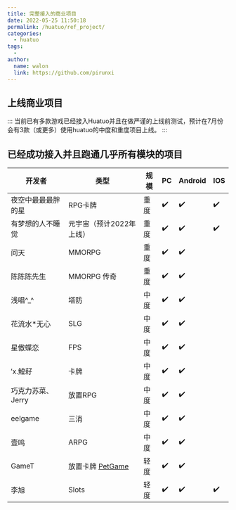 ```yaml
---
title: 完整接入的商业项目
date: 2022-05-25 11:50:18
permalink: /huatuo/ref_project/
categories:
  - huatuo
tags:
  - 
author: 
  name: walon
  link: https://github.com/pirunxi
---
```


## 上线商业项目

:::
当前已有多款游戏已经接入Huatuo并且在做严谨的上线前测试，预计在7月份会有3款（或更多）使用huatuo的中度和重度项目上线。
:::

## 已经成功接入并且跑通几乎所有模块的项目

| 开发者| 类型 |规模 | PC | Android | IOS|
| - |-|-| - | - | - |
|夜空中最最最胖的星| RPG卡牌| 重度 | :heavy_check_mark: | :heavy_check_mark: | :heavy_check_mark: |
|有梦想的人不睡觉| 元宇宙（预计2022年上线）| 重度| :heavy_check_mark: | :heavy_check_mark:| :heavy_check_mark: |
|问天 |MMORPG| 重度 | :heavy_check_mark: | :heavy_check_mark: |  |
|陈陈陈先生|MMORPG 传奇| 重度 | :heavy_check_mark: | :heavy_check_mark: |  |
|浅唱^_^| 塔防 | 中度 | :heavy_check_mark: | :heavy_check_mark: | |
| 花流水*无心 | SLG |中度| :heavy_check_mark: | :heavy_check_mark: | |
|星傲蝶恋| FPS | 中度 | :heavy_check_mark: | :heavy_check_mark: ||
|′х.鰉耔| 卡牌 | 中度 | :heavy_check_mark: | :heavy_check_mark: ||
|巧克力苏菜、 Jerry |放置RPG|中度|:heavy_check_mark: | :heavy_check_mark: ||
|eelgame| 三消| 中度| :heavy_check_mark: | :heavy_check_mark: ||
| 壹鸣| ARPG | 中度 | :heavy_check_mark: | :heavy_check_mark: ||
|GameT | 放置卡牌 [PetGame](https://www.bilibili.com/video/BV1wF411j7bT)|轻度| :heavy_check_mark: | :heavy_check_mark: ||
|李旭| Slots| 轻度 | :heavy_check_mark: | :heavy_check_mark: | :heavy_check_mark: |
